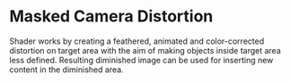 # Masked Camera Distortion
Shader works by creating a feathered, animated and color-corrected distortion on target area with the aim of making objects inside target area less defined. Resulting diminished image can be used for inserting new content in the diminished area.
